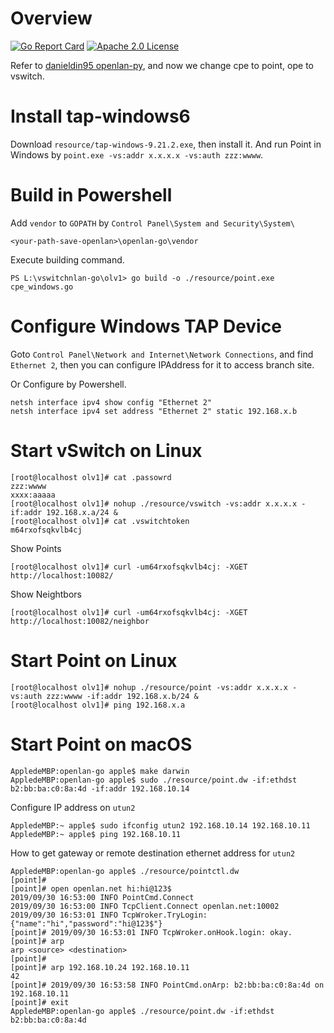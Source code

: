 # Overview 

[![Go Report Card](https://goreportcard.com/badge/github.com/lightstar-dev/openlan-go)](https://goreportcard.com/report/lightstar-dev/openlan-go)
[![Apache 2.0 License](https://img.shields.io/badge/License-Apache%202.0-blue.svg)](LICENSE)

Refer to [danieldin95 openlan-py](https://github.com/danieldin95/openlan-py), and now we change cpe to point, ope to vswitch.

# Install tap-windows6

Download `resource/tap-windows-9.21.2.exe`, then install it. And run Point in Windows by `point.exe -vs:addr x.x.x.x -vs:auth zzz:wwww`. 

# Build in Powershell

Add `vendor` to `GOPATH` by `Control Panel\System and Security\System\`

    <your-path-save-openlan>\openlan-go\vendor

Execute building command.

    PS L:\vswitchnlan-go\olv1> go build -o ./resource/point.exe cpe_windows.go

# Configure Windows TAP Device

Goto `Control Panel\Network and Internet\Network Connections`, and find `Ethernet 2`, then you can configure IPAddress for it to access branch site. 

Or Configure by Powershell.

    netsh interface ipv4 show config "Ethernet 2"
    netsh interface ipv4 set address "Ethernet 2" static 192.168.x.b

# Start vSwitch on Linux

    [root@localhost olv1]# cat .passowrd
    zzz:wwww
    xxxx:aaaaa
    [root@localhost olv1]# nohup ./resource/vswitch -vs:addr x.x.x.x -if:addr 192.168.x.a/24 &
    [root@localhost olv1]# cat .vswitchtoken
    m64rxofsqkvlb4cj
    
Show Points

    [root@localhost olv1]# curl -um64rxofsqkvlb4cj: -XGET http://localhost:10082/

Show Neightbors

    [root@localhost olv1]# curl -um64rxofsqkvlb4cj: -XGET http://localhost:10082/neighbor

# Start Point on Linux

    [root@localhost olv1]# nohup ./resource/point -vs:addr x.x.x.x -vs:auth zzz:wwww -if:addr 192.168.x.b/24 &
    [root@localhost olv1]# ping 192.168.x.a
    
# Start Point on macOS

    AppledeMBP:openlan-go apple$ make darwin
    AppledeMBP:openlan-go apple$ sudo ./resource/point.dw -if:ethdst b2:bb:ba:c0:8a:4d -if:addr 192.168.10.14

Configure IP address on `utun2`
    
    AppledeMBP:~ apple$ sudo ifconfig utun2 192.168.10.14 192.168.10.11
    AppledeMBP:~ apple$ ping 192.168.10.11
    
How to get gateway or remote destination ethernet address for `utun2`

    AppledeMBP:openlan-go apple$ ./resource/pointctl.dw 
    [point]# 
    [point]# open openlan.net hi:hi@123$
    2019/09/30 16:53:00 INFO PointCmd.Connect
    2019/09/30 16:53:00 INFO TcpClient.Connect openlan.net:10002
    2019/09/30 16:53:01 INFO TcpWroker.TryLogin: {"name":"hi","password":"hi@123$"}
    [point]# 2019/09/30 16:53:01 INFO TcpWroker.onHook.login: okay.
    [point]# arp
    arp <source> <destination>
    [point]# 
    [point]# arp 192.168.10.24 192.168.10.11
    42
    [point]# 2019/09/30 16:53:58 INFO PointCmd.onArp: b2:bb:ba:c0:8a:4d on 192.168.10.11
    [point]# exit
    AppledeMBP:openlan-go apple$ ./resource/point.dw -if:ethdst b2:bb:ba:c0:8a:4d
    

